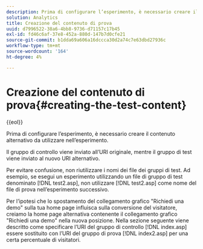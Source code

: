 ```yaml
---
description: Prima di configurare l’esperimento, è necessario creare il contenuto alternativo da utilizzare nell’esperimento.
solution: Analytics
title: Creazione del contenuto di prova
uuid: d7996522-38a6-4bb8-9736-d71157c17b45
exl-id: fd46c6af-37e8-452a-880d-147b7d0cfe21
source-git-commit: b1dda69a606a16dccca30d2a74c7e63dbd27936c
workflow-type: tm+mt
source-wordcount: '164'
ht-degree: 4%

---
```


# Creazione del contenuto di prova{#creating-the-test-content}

{{eol}}

Prima di configurare l’esperimento, è necessario creare il contenuto alternativo da utilizzare nell’esperimento.

Il gruppo di controllo viene inviato all’URI originale, mentre il gruppo di test viene inviato al nuovo URI alternativo.

Per evitare confusione, non riutilizzare i nomi dei file dei gruppi di test. Ad esempio, se esegui un esperimento utilizzando un file di gruppo di test denominato [!DNL test2.asp], non utilizzare [!DNL test2.asp] come nome del file di prova nell’esperimento successivo.

Per l’ipotesi che lo spostamento del collegamento grafico &quot;Richiedi una demo&quot; sulla tua home page influisca sulla conversione del visitatore, creiamo la home page alternativa contenente il collegamento grafico &quot;Richiedi una demo&quot; nella nuova posizione. Nella sezione seguente viene descritto come specificare l’URI del gruppo di controllo [!DNL index.asp] essere sostituito con l’URI del gruppo di prova [!DNL index2.asp] per una certa percentuale di visitatori.
